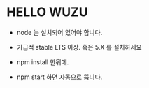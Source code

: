 # HELLO WUZU

- node 는 설치되어 있어야 합니다.
- 가급적 stable LTS 이상. 혹은 5.X 를 설치하세요

- npm install 한뒤에.
- npm start 하면 자동으로 뜹니다.




